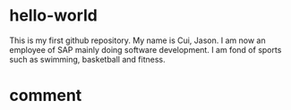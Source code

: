 # hello-world
This is my first github repository.
My name is Cui, Jason. I am now an employee of SAP mainly doing software development.
I am fond of sports such as swimming, basketball and fitness. 

#   comment